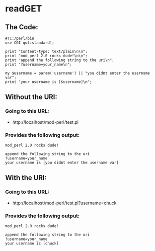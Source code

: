 # readGET

## The Code:
```
#!C:/perl/bin
use CGI qw(:standard);

print "Content-type: text/plain\n\n";
print "mod_perl 2.0 rocks dude!\n\n";
print "append the following string to the uri\n";
print "?username=your_name\n";

my $username = param('username') || "you didnt enter the username var";
print "your username is [$username]\n";
```

## Without the URI:
### Going to this URL:
- http://localhost/mod-perl/test.pl

### Provides the following output:
```
mod_perl 2.0 rocks dude!

append the following string to the uri
?username=your_name
your username is [you didnt enter the username var]
```

## With the URI:
### Going to this URL:
- http://localhost/mod-perl/test.pl?username=chuck

### Provides the following output:
```
mod_perl 2.0 rocks dude!

append the following string to the uri
?username=your_name
your username is [chuck]
```
